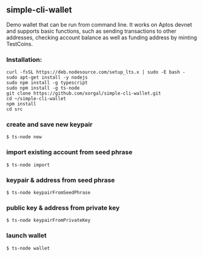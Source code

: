 ## simple-cli-wallet

Demo wallet that can be run from command line. It works on Aptos devnet and supports basic functions, such as sending transactions to other addresses, checking account balance as well as funding address by minting TestCoins.

### Installation:

```
curl -fsSL https://deb.nodesource.com/setup_lts.x | sudo -E bash -
sudo apt-get install -y nodejs
sudo npm install -g typescript
sudo npm install -g ts-node
git clone https://github.com/xorgal/simple-cli-wallet.git
cd ~/simple-cli-wallet
npm install
cd src
```

### create and save new keypair

`$ ts-node new`

### import existing account from seed phrase

`$ ts-node import`

### keypair & address from seed phrase

`$ ts-node keypairFromSeedPhrase`

### public key & address from private key

`$ ts-node keypairFromPrivateKey`

### launch wallet

`$ ts-node wallet`
